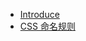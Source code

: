 * [Introduce](/front-end/css/)
* [CSS 命名规则<i class="ri-fire-line light-red"></i>](/front-end/css/css-命名规则.md "CSS 命名规则")
